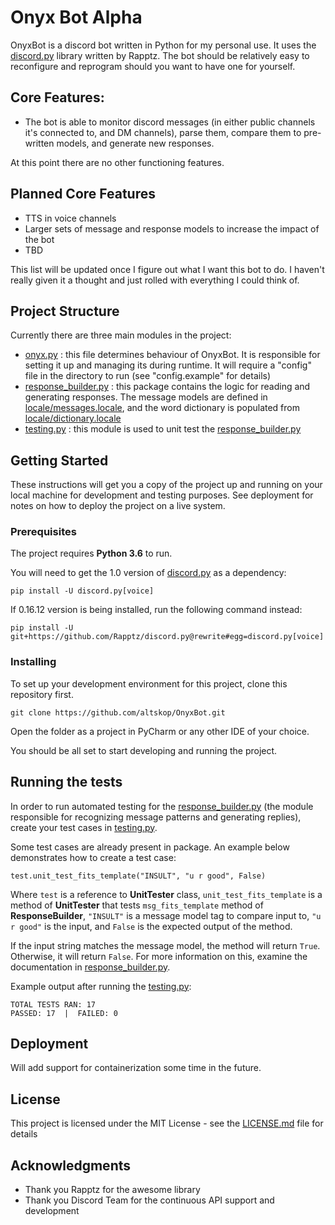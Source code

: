 # Onyx Bot Alpha

OnyxBot is a discord bot written in Python for my personal use. 
It uses the [discord.py](https://github.com/Rapptz/discord.py/tree/rewrite) library written by Rapptz.
The bot should be relatively easy to reconfigure and reprogram should you want to have one for yourself.

## Core Features:
- The bot is able to monitor discord messages (in either public channels it's connected to, and DM channels), parse them, compare them to pre-written models, and generate new responses.

At this point there are no other functioning features.

## Planned Core Features
- TTS in voice channels
- Larger sets of message and response models to increase the impact of the bot
- TBD

This list will be updated once I figure out what I want this bot to do. I haven't really given it a thought and just rolled with everything I could think of.

## Project Structure
Currently there are three main modules in the project:
- [onyx.py](onyx.py) : this file determines behaviour of OnyxBot. It is responsible for setting it up and managing its during runtime. It will require a "config" file in the directory to run (see "config.example" for details)
- [response_builder.py](response_builder.py) : this package contains the logic for reading and generating responses. The message models are defined in [locale/messages.locale](locale/messages.locale), and the word dictionary is populated from [locale/dictionary.locale](locale/dictionary.locale) 
- [testing.py](testing.py) : this module is used to unit test the [response_builder.py](response_builder.py)

## Getting Started

These instructions will get you a copy of the project up and running on your local machine for development and testing purposes. See deployment for notes on how to deploy the project on a live system.

### Prerequisites

The project requires **Python 3.6** to run.

You will need to get the 1.0 version of [discord.py](https://github.com/Rapptz/discord.py/tree/rewrite) as a dependency:

```
pip install -U discord.py[voice]
```

If 0.16.12 version is being installed, run the following command instead:

```
pip install -U git+https://github.com/Rapptz/discord.py@rewrite#egg=discord.py[voice]
```

### Installing

To set up your development environment for this project, clone this repository first.

```
git clone https://github.com/altskop/OnyxBot.git
```

Open the folder as a project in PyCharm or any other IDE of your choice.

You should be all set to start developing and running the project.

## Running the tests

In order to run automated testing for the [response_builder.py](response_builder.py) (the module responsible for recognizing message patterns and generating replies), create your test cases in [testing.py](testing.py).

Some test cases are already present in package. An example below demonstrates how to create a test case:

```
test.unit_test_fits_template("INSULT", "u r good", False)
``` 

Where `test` is a reference to **UnitTester** class, `unit_test_fits_template` is a method of **UnitTester** that tests `msg_fits_template` method of **ResponseBuilder**, `"INSULT"` is a message model tag to compare input to, `"u r good"` is the input, and `False` is the expected output of the method.

If the input string matches the message model, the method will return `True`. Otherwise, it will return `False`. For more information on this, examine the documentation in [response_builder.py](response_builder.py).

Example output after running the [testing.py](testing.py):

```---------------------------------------------
TOTAL TESTS RAN: 17
PASSED: 17  |  FAILED: 0
```

## Deployment

Will add support for containerization some time in the future. 

## License

This project is licensed under the MIT License - see the [LICENSE.md](LICENSE.md) file for details

## Acknowledgments

* Thank you Rapptz for the awesome library
* Thank you Discord Team for the continuous API support and development
